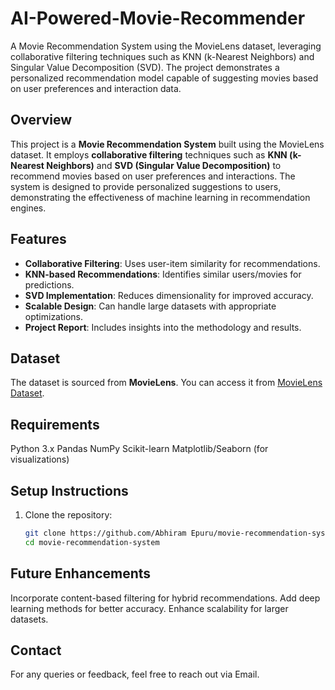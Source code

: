 # AI-Powered-Movie-Recommender
A Movie Recommendation System using the MovieLens dataset, leveraging collaborative filtering techniques such as KNN (k-Nearest Neighbors) and Singular Value Decomposition (SVD). The project demonstrates a personalized recommendation model capable of suggesting movies based on user preferences and interaction data.


## Overview
This project is a **Movie Recommendation System** built using the MovieLens dataset. It employs **collaborative filtering** techniques such as **KNN (k-Nearest Neighbors)** and **SVD (Singular Value Decomposition)** to recommend movies based on user preferences and interactions. The system is designed to provide personalized suggestions to users, demonstrating the effectiveness of machine learning in recommendation engines.

## Features
- **Collaborative Filtering**: Uses user-item similarity for recommendations.
- **KNN-based Recommendations**: Identifies similar users/movies for predictions.
- **SVD Implementation**: Reduces dimensionality for improved accuracy.
- **Scalable Design**: Can handle large datasets with appropriate optimizations.
- **Project Report**: Includes insights into the methodology and results.

## Dataset
The dataset is sourced from **MovieLens**. You can access it from [MovieLens Dataset](https://grouplens.org/datasets/movielens/).

## Requirements
Python 3.x
Pandas
NumPy
Scikit-learn
Matplotlib/Seaborn (for visualizations)

## Setup Instructions
1. Clone the repository:
   ```bash
   git clone https://github.com/Abhiram Epuru/movie-recommendation-system.git
   cd movie-recommendation-system
## Future Enhancements
Incorporate content-based filtering for hybrid recommendations.
Add deep learning methods for better accuracy.
Enhance scalability for larger datasets.

## Contact
For any queries or feedback, feel free to reach out via Email.
